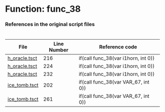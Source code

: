# Function: func_38 
### References in the original script files

#

| File | Line Number | Reference code |
| --- | --- | --- |
| [h_oracle.tsct](../../../out/h_oracle.tsct#L216) | 216 | if(call func_38(var i1horn, int 0)) |
| [h_oracle.tsct](../../../out/h_oracle.tsct#L224) | 224 | if(call func_38(var i1horn, int 0)) |
| [h_oracle.tsct](../../../out/h_oracle.tsct#L232) | 232 | if(call func_38(var i1horn, int 0)) |
| [ice_tomb.tsct](../../../out/ice_tomb.tsct#L202) | 202 | if(call func_38(var VAR_67, int 0)) |
| [ice_tomb.tsct](../../../out/ice_tomb.tsct#L261) | 261 | if(call func_38(var VAR_67, int 0)) |
